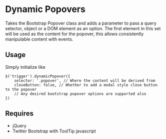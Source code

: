# Dynamic Popovers

Takes the Bootstrap Popover class and adds a parameter to pass a query selector, object or a DOM element as an option.  The first element in this set will be used as the content for the popover, this allows consistently manipulable content with events.

## Usage
Simply initialize like

    $('trigger').dynamicPopover({
        selector: '.popover', // Where the content will be derived from
        closeButton: false, // Whether to add a modal style close button to the popover
        // Any desired bootstrap popover options are supported also
    })

## Requires

* jQuery
* Twitter Bootstrap with ToolTip javascript